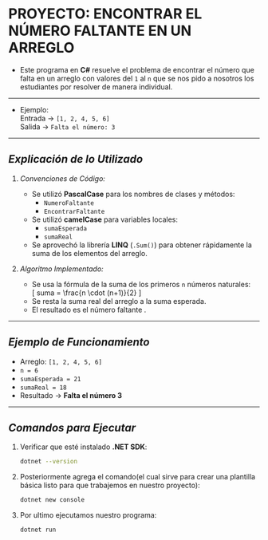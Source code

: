 # **PROYECTO: ENCONTRAR EL NÚMERO FALTANTE EN UN ARREGLO**
- Este programa en **C#** resuelve el problema de encontrar el número que falta en un arreglo con valores del `1` al `n` que se nos pido a nosotros los estudiantes por resolver de manera individual.  
***
- Ejemplo:  
  Entrada → `[1, 2, 4, 5, 6]`  
  Salida → `Falta el número: 3`  
***
## ***Explicación de lo Utilizado***
1. *Convenciones de Código:*
   - Se utilizó **PascalCase** para los nombres de clases y métodos:
     - `NumeroFaltante`
     - `EncontrarFaltante`
   - Se utilizó **camelCase** para variables locales:
     - `sumaEsperada`
     - `sumaReal`
   - Se aprovechó la librería **LINQ** (`.Sum()`) para obtener rápidamente la suma de los elementos del arreglo.  

2. *Algoritmo Implementado:*
   - Se usa la fórmula de la suma de los primeros `n` números naturales:  
     \[
     suma = \frac{n \cdot (n+1)}{2}
     \]
   - Se resta la suma real del arreglo a la suma esperada.
   - El resultado es el número faltante .  

***

## ***Ejemplo de Funcionamiento***
- Arreglo: `[1, 2, 4, 5, 6]`  
- `n = 6`  
- `sumaEsperada = 21`  
- `sumaReal = 18`  
- Resultado → **Falta el número 3**   

***

## ***Comandos para Ejecutar***
1. Verificar que esté instalado **.NET SDK**:
   ```bash
   dotnet --version

2. Posteriormente agrega el comando(el cual sirve para crear una plantilla básica listo para que trabajemos en nuestro proyecto):
    ```bash
   dotnet new console

3. Por ultimo ejecutamos nuestro programa:
    ```bash
   dotnet run
